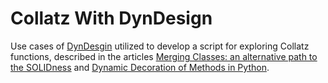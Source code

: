 # Collatz With DynDesign

Use cases of [DynDesgin](https://github.com/amarula/dyndesign) utilized to
develop a script for exploring Collatz functions, described in the articles
[Merging Classes: an alternative path to the
SOLIDness](https://sixtyfourer.medium.com/merging-classes-an-alternative-path-to-the-solidness-641580775cac)
and [Dynamic Decoration of Methods
in Python](https://sixtyfourer.medium.com/dynamic-decoration-of-methods-in-python-b9e54cf1fff).
